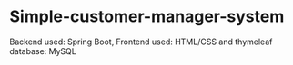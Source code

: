 # Simple-customer-manager-system
Backend used: Spring Boot, Frontend used: HTML/CSS and thymeleaf database: MySQL
